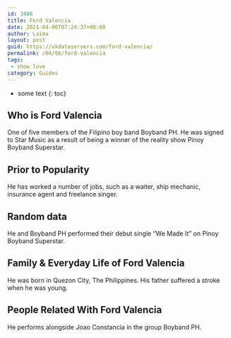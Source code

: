 ```yaml
---
id: 3486
title: Ford Valencia
date: 2021-04-06T07:24:37+00:00
author: Laima
layout: post
guid: https://ukdataservers.com/ford-valencia/
permalink: /04/06/ford-valencia
tags:
 - show love
category: Guides
---
```


* some text
{: toc}


## Who is Ford Valencia
                  
                  
                  
One of five members of the Filipino boy band Boyband PH. He was signed to Star Music as a result of being a winner of the reality show Pinoy Boyband Superstar.
                  
              
            
              
            
                
                
                
## Prior to Popularity
                  
                  
                  
He has worked a number of jobs, such as a waiter, ship mechanic, insurance agent and freelance singer.
                  
              
            
              
            
                
                
                
## Random data
                  
                  
                  
He and Boyband PH performed their debut single &#8220;We Made It&#8221; on Pinoy Boyband Superstar.
                  
              
            
              
            
                
                
                
## Family & Everyday Life of Ford Valencia
                  
                  
                  
He was born in Quezon City, The Philippines. His father suffered a stroke when he was young. 
                  
              
            
              
            
                
                
                
## People Related With Ford Valencia
                  
                  
                  
He performs alongside Joao Constancia in the group Boyband PH.
                  
              
            
              
            
                
              
            
              
              
            
            
              
            
          
          
          